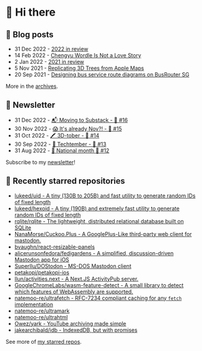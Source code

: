 # 👋 Hi there

## 📝 Blog posts

<!-- feed start -->
- 31 Dec 2022 - [2022 in review](https://cheeaun.com/blog/2022/12/2022-in-review/)
- 14 Feb 2022 - [Chengyu Wordle Is Not a Love Story](https://cheeaun.com/blog/2022/02/chengyu-wordle-is-not-a-love-story/)
- 2 Jan 2022 - [2021 in review](https://cheeaun.com/blog/2022/01/2021-in-review/)
- 5 Nov 2021 - [Replicating 3D Trees from Apple Maps](https://cheeaun.com/blog/2021/11/replicating-3d-trees-apple-maps/)
- 20 Sep 2021 - [Designing bus service route diagrams on BusRouter SG](https://cheeaun.com/blog/2021/09/bus-service-route-diagrams-busrouter-sg/)
<!-- feed end -->

More in the [archives](https://cheeaun.com/blog/archives/).

## 📰 Newsletter

<!-- newsletter start -->
- 31 Dec 2022 - [📬 Moving to Substack - 🥫 #16](https://cheeaun.substack.com/p/moving-to-substack-16)
- 30 Nov 2022 - [😱 It's already Nov?! - 🥫 #15](https://cheeaun.substack.com/p/it-s-already-nov-15-1433832)
- 31 Oct 2022 - [🖍️ 3D-tober - 🥫 #14](https://cheeaun.substack.com/p/3d-tober-14-1385284)
- 30 Sep 2022 - [🍎 Techtember - 🥫 #13](https://cheeaun.substack.com/p/techtember-13-1335515)
- 31 Aug 2022 - [🎏 National month 🥫 #12](https://cheeaun.substack.com/p/national-month-12-1289556)
<!-- newsletter end -->

Subscribe to my [newsletter](https://cheeaun.substack.com/)!

## 🌟 Recently starred repositories

<!-- starred repos start -->
- [lukeed/uid - A tiny (130B to 205B) and fast utility to generate random IDs of fixed length](https://github.com/lukeed/uid)
- [lukeed/hexoid - A tiny (190B) and extremely fast utility to generate random IDs of fixed length](https://github.com/lukeed/hexoid)
- [rqlite/rqlite - The lightweight, distributed relational database built on SQLite](https://github.com/rqlite/rqlite)
- [NanaMorse/Cuckoo.Plus - A GooglePlus-Like third-party web client for mastodon.](https://github.com/NanaMorse/Cuckoo.Plus)
- [bvaughn/react-resizable-panels](https://github.com/bvaughn/react-resizable-panels)
- [alicerunsonfedora/fedigardens - A simplified, discussion-driven Mastodon app for iOS](https://github.com/alicerunsonfedora/fedigardens)
- [SuperIlu/DOStodon - MS-DOS Mastodon client](https://github.com/SuperIlu/DOStodon)
- [petakopi/petakopi-ios](https://github.com/petakopi/petakopi-ios)
- [llun/activities.next - A Next.JS ActivityPub server.](https://github.com/llun/activities.next)
- [GoogleChromeLabs/wasm-feature-detect - A small library to detect which features of WebAssembly are supported.](https://github.com/GoogleChromeLabs/wasm-feature-detect)
- [natemoo-re/ultrafetch - RFC-7234 compliant caching for any `fetch` implementation](https://github.com/natemoo-re/ultrafetch)
- [natemoo-re/ultramark](https://github.com/natemoo-re/ultramark)
- [natemoo-re/ultrahtml](https://github.com/natemoo-re/ultrahtml)
- [Owez/yark - YouTube archiving made simple](https://github.com/Owez/yark)
- [jakearchibald/idb - IndexedDB, but with promises](https://github.com/jakearchibald/idb)
<!-- starred repos end -->

See more of [my starred repos](https://github.com/stars/cheeaun/).
